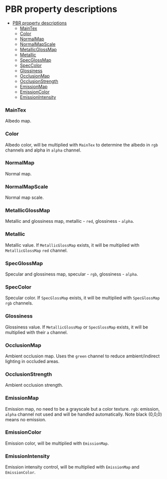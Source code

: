 # PBR property descriptions

- [PBR property descriptions](#pbr-property-descriptions)
    - [MainTex](#maintex)
    - [Color](#color)
    - [NormalMap](#normalmap)
    - [NormalMapScale](#normalmapscale)
    - [MetallicGlossMap](#metallicglossmap)
    - [Metallic](#metallic)
    - [SpecGlossMap](#specglossmap)
    - [SpecColor](#speccolor)
    - [Glossiness](#glossiness)
    - [OcclusionMap](#occlusionmap)
    - [OcclusionStrength](#occlusionstrength)
    - [EmissionMap](#emissionmap)
    - [EmissionColor](#emissioncolor)
    - [EmissionIntensity](#emissionintensity)

### MainTex
Albedo map.

### Color
Albedo color, will be multiplied with `MainTex` to determine the albedo in `rgb` channels and alpha in `alpha` channel.

### NormalMap
Normal map.

### NormalMapScale
Normal map scale.

### MetallicGlossMap
Metallic and glossiness map, metallic - `red`, glossiness - `alpha`.

### Metallic 
Metallic value. If `MetallicGlossMap` exists, it will be multiplied with `MetallicGlossMap` `red` channel.

### SpecGlossMap
Specular and glossiness map, specular - `rgb`, glossiness - `alpha`. 

### SpecColor
Specular color. If `SpecGlossMap` exists, it will be multiplied with `SpecGlossMap` `rgb` channels.

### Glossiness
Glossiness value. If `MetallicGlossMap` or `SpecGlossMap` exists, it will be multiplied with their `a` channel.

### OcclusionMap
Ambient occlusion map. Uses the `green` channel to reduce ambient/indirect lighting in occluded areas.

### OcclusionStrength
Ambient occlusion strength.

### EmissionMap
Emission map, no need to be a grayscale but a color texture. `rgb`: emission, `alpha` channel not used and will be handled automatically. Note black (0,0,0) means no emission.

### EmissionColor
Emission color, will be multiplied with `EmissionMap`.

### EmissionIntensity
Emission intensity control, will be multiplied with `EmissionMap` and `EmissionColor`.